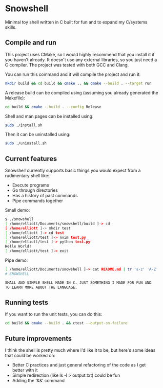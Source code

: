# Snowshell

Minimal toy shell written in C built for fun and to expand my C/systems skills.

## Compile and run
This project uses CMake, so I would highly recommend that you install it if you
haven't already. It doesn't use any external libraries, so you just need a C compiler.
The project was tested with both GCC and Clang.

You can run this command and it will compile the project and run it:
```bash
mkdir build && cd build && cmake .. && cmake --build . --target run
```

A release build can be compiled using (assuming you already generated the Makefile):
```bash
cd build && cmake --build . --config Release
```

Shell and man pages can be installed using:
```bash
sudo ./install.sh
```

Then it can be uninstalled using:
```bash
sudo ./uninstall.sh
```

## Current features
Snowshell currently supports basic things you would expect from
a rudimentary shell like:
- Execute programs
- Go through directories
- Has a history of past commands
- Pipe commands together

Small demo:
```bash
$ ./snowshell 
[ /home/elliott/Documents/snowshell/build ]-> cd
[ /home/elliott ]-> mkdir test
[ /home/elliott ]-> cd test
[ /home/elliott/test ]-> nvim test.py
[ /home/elliott/test ]-> python test.py
Hello World!
[ /home/elliott/test ]-> exit
```

Pipe demo:
```bash
[ /home/elliott/Documents/snowshell ]-> cat README.md | tr 'a-z' 'A-Z' | head -n 4
# SNOWSHELL

SMALL AND SIMPLE SHELL MADE IN C. JUST SOMETHING I MADE FOR FUN AND 
TO LEARN MORE ABOUT THE LANGUAGE.
```

## Running tests
If you want to run the unit tests, you can do this:
```bash
cd build && cmake --build . && ctest --output-on-failure
```

## Future improvements
I think the shell is pretty much where I'd like it to be, but here's some 
ideas that could be worked on:

- Better C practices and just general refactoring of the code as I get 
better with it
- Simple redirection (like ls -l > output.txt) could be fun
- Adding the '&&' command